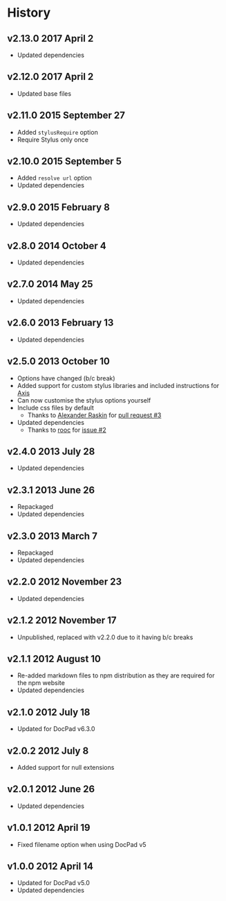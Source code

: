 # History

## v2.13.0 2017 April 2
- Updated dependencies

## v2.12.0 2017 April 2
- Updated base files

## v2.11.0 2015 September 27
- Added `stylusRequire` option
- Require Stylus only once

## v2.10.0 2015 September 5
- Added `resolve url` option
- Updated dependencies

## v2.9.0 2015 February 8
- Updated dependencies

## v2.8.0 2014 October 4
- Updated dependencies

## v2.7.0 2014 May 25
- Updated dependencies

## v2.6.0 2013 February 13
- Updated dependencies

## v2.5.0 2013 October 10
- Options have changed (b/c break)
- Added support for custom stylus libraries and included instructions for [Axis](http://roots.cx/axis/)
- Can now customise the stylus options yourself
- Include css files by default
	- Thanks to [Alexander Raskin](https://github.com/intval) for [pull request #3](https://github.com/docpad/docpad-plugin-stylus/pull/3)
- Updated dependencies
	- Thanks to [rooc](https://github.com/rooc) for [issue #2](https://github.com/docpad/docpad-plugin-stylus/issues/2)

## v2.4.0 2013 July 28
- Updated dependencies

## v2.3.1 2013 June 26
- Repackaged
- Updated dependencies

## v2.3.0 2013 March 7
- Repackaged
- Updated dependencies

## v2.2.0 2012 November 23
- Updated dependencies

## v2.1.2 2012 November 17
- Unpublished, replaced with v2.2.0 due to it having b/c breaks

## v2.1.1 2012 August 10
- Re-added markdown files to npm distribution as they are required for the npm website
- Updated dependencies

## v2.1.0 2012 July 18
- Updated for DocPad v6.3.0

## v2.0.2 2012 July 8
- Added support for null extensions

## v2.0.1 2012 June 26
- Updated dependencies

## v1.0.1 2012 April 19
- Fixed filename option when using DocPad v5

## v1.0.0 2012 April 14
- Updated for DocPad v5.0
- Updated dependencies
